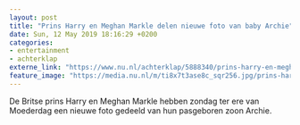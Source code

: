 ```yaml
---
layout: post
title: "Prins Harry en Meghan Markle delen nieuwe foto van baby Archie"
date: Sun, 12 May 2019 18:16:29 +0200
categories: 
- entertainment 
- achterklap 
externe_link: "https://www.nu.nl/achterklap/5888340/prins-harry-en-meghan-markle-delen-nieuwe-foto-van-baby-archie.html"
feature_image: "https://media.nu.nl/m/ti8x7t3ase8c_sqr256.jpg/prins-harry-en-meghan-markle-delen-nieuwe-foto-van-baby-archie.jpg"
---
```


De Britse prins Harry en Meghan Markle hebben zondag ter ere van Moederdag een nieuwe foto gedeeld van hun pasgeboren zoon Archie.
